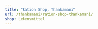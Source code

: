 ```yaml
---
title: "Ration Shop, Thankamani"
url: /thankamani/ration-shop-thankamani/
shop: Lebensmittel
---
```

